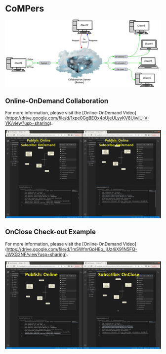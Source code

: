 # CoMPers

![CoMPers Collaborative Modeling Archichecture](images/MainArch.png)


## Online-OnDemand Collaboration

For more information, please visit the [Online-OnDemand Video] (https://drive.google.com/file/d/1xpe0GgBEOx4pUjeULyyKV8UiwlU-V-YK/view?usp=sharing).

![Online-OnDemand Example](images/OnlineOnDemand.gif)



## OnClose Check-out Example

For more information, please visit the [Online-OnDemand Video] (https://drive.google.com/file/d/1mSWfnrGpHEo_jUz4iX91N5FQ-JWXG2NF/view?usp=sharing).

![Online-OnClose Example](images/PublishOnline-SubscribeOnClose.gif)

